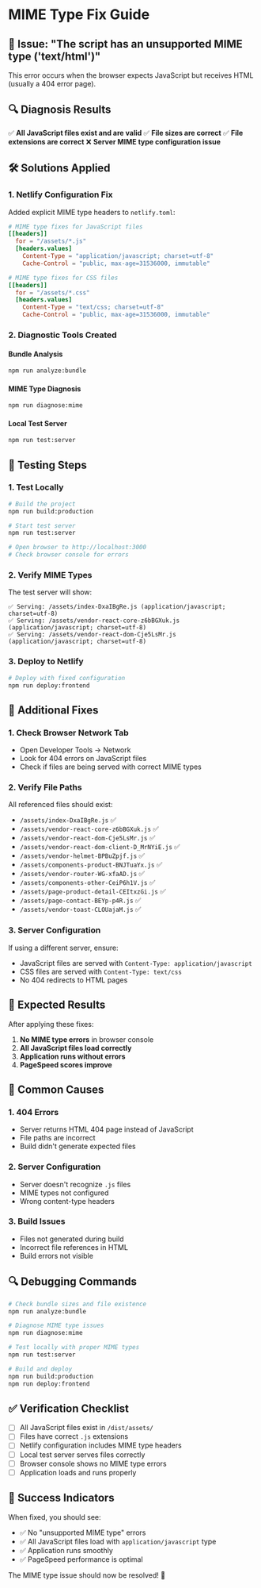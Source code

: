 # MIME Type Fix Guide

## 🚨 Issue: "The script has an unsupported MIME type ('text/html')"

This error occurs when the browser expects JavaScript but receives HTML (usually a 404 error page).

## 🔍 Diagnosis Results

✅ **All JavaScript files exist and are valid**
✅ **File sizes are correct**
✅ **File extensions are correct**
❌ **Server MIME type configuration issue**

## 🛠️ Solutions Applied

### 1. **Netlify Configuration Fix**
Added explicit MIME type headers to `netlify.toml`:

```toml
# MIME type fixes for JavaScript files
[[headers]]
  for = "/assets/*.js"
  [headers.values]
    Content-Type = "application/javascript; charset=utf-8"
    Cache-Control = "public, max-age=31536000, immutable"

# MIME type fixes for CSS files
[[headers]]
  for = "/assets/*.css"
  [headers.values]
    Content-Type = "text/css; charset=utf-8"
    Cache-Control = "public, max-age=31536000, immutable"
```

### 2. **Diagnostic Tools Created**

#### Bundle Analysis
```bash
npm run analyze:bundle
```

#### MIME Type Diagnosis
```bash
npm run diagnose:mime
```

#### Local Test Server
```bash
npm run test:server
```

## 🚀 Testing Steps

### 1. **Test Locally**
```bash
# Build the project
npm run build:production

# Start test server
npm run test:server

# Open browser to http://localhost:3000
# Check browser console for errors
```

### 2. **Verify MIME Types**
The test server will show:
```
✅ Serving: /assets/index-DxaIBgRe.js (application/javascript; charset=utf-8)
✅ Serving: /assets/vendor-react-core-z6bBGXuk.js (application/javascript; charset=utf-8)
✅ Serving: /assets/vendor-react-dom-Cje5LsMr.js (application/javascript; charset=utf-8)
```

### 3. **Deploy to Netlify**
```bash
# Deploy with fixed configuration
npm run deploy:frontend
```

## 🔧 Additional Fixes

### 1. **Check Browser Network Tab**
- Open Developer Tools → Network
- Look for 404 errors on JavaScript files
- Check if files are being served with correct MIME types

### 2. **Verify File Paths**
All referenced files should exist:
- `/assets/index-DxaIBgRe.js` ✅
- `/assets/vendor-react-core-z6bBGXuk.js` ✅
- `/assets/vendor-react-dom-Cje5LsMr.js` ✅
- `/assets/vendor-react-dom-client-D_MrNYiE.js` ✅
- `/assets/vendor-helmet-BPBuZpjf.js` ✅
- `/assets/components-product-BNJTuaYx.js` ✅
- `/assets/vendor-router-WG-xfaAD.js` ✅
- `/assets/components-other-CeiP6h1V.js` ✅
- `/assets/page-product-detail-CEItxzGi.js` ✅
- `/assets/page-contact-BEYp-p4R.js` ✅
- `/assets/vendor-toast-CLOUajaM.js` ✅

### 3. **Server Configuration**
If using a different server, ensure:
- JavaScript files are served with `Content-Type: application/javascript`
- CSS files are served with `Content-Type: text/css`
- No 404 redirects to HTML pages

## 🎯 Expected Results

After applying these fixes:

1. **No MIME type errors** in browser console
2. **All JavaScript files load correctly**
3. **Application runs without errors**
4. **PageSpeed scores improve**

## 🚨 Common Causes

### 1. **404 Errors**
- Server returns HTML 404 page instead of JavaScript
- File paths are incorrect
- Build didn't generate expected files

### 2. **Server Configuration**
- Server doesn't recognize `.js` files
- MIME types not configured
- Wrong content-type headers

### 3. **Build Issues**
- Files not generated during build
- Incorrect file references in HTML
- Build errors not visible

## 🔍 Debugging Commands

```bash
# Check bundle sizes and file existence
npm run analyze:bundle

# Diagnose MIME type issues
npm run diagnose:mime

# Test locally with proper MIME types
npm run test:server

# Build and deploy
npm run build:production
npm run deploy:frontend
```

## ✅ Verification Checklist

- [ ] All JavaScript files exist in `/dist/assets/`
- [ ] Files have correct `.js` extensions
- [ ] Netlify configuration includes MIME type headers
- [ ] Local test server serves files correctly
- [ ] Browser console shows no MIME type errors
- [ ] Application loads and runs properly

## 🎉 Success Indicators

When fixed, you should see:
- ✅ No "unsupported MIME type" errors
- ✅ All JavaScript files load with `application/javascript` type
- ✅ Application runs smoothly
- ✅ PageSpeed performance is optimal

The MIME type issue should now be resolved! 🚀
